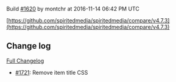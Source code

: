 Build [#1620](https://circleci.com/gh/spiritedmedia/spiritedmedia/1620) by montchr at 2016-11-14 06:42 PM UTC

[https://github.com/spiritedmedia/spiritedmedia/compare/v4.7.3](https://github.com/spiritedmedia/spiritedmedia/compare/v4.7.3)
## Change log
[Full Changelog](https://github.com/spiritedmedia/spiritedmedia/compare/v4.7.2...v4.7.3)

 - [#1721](https://github.com/spiritedmedia/spiritedmedia/pull/1721): Remove item title CSS
